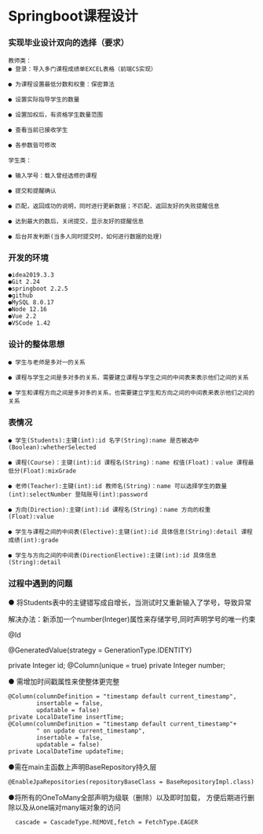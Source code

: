 # Springboot课程设计

### 实现毕业设计双向的选择（要求）

~~~java~~~
教师类：
● 登录：导入多门课程成绩单EXCEL表格（前端CS实现）

● 为课程设置最低分数和权重：保密算法

● 设置实际指导学生的数量

● 设置加权后，有资格学生数量范围

● 查看当前已接收学生

● 各参数皆可修改

学生类：

● 输入学号：载入曾经选修的课程

● 提交和提醒确认

● 匹配，返回成功的说明，同时进行更新数据；不匹配，返回友好的失败提醒信息

● 达到最大的数后，关闭提交，显示友好的提醒信息

● 后台并发判断(当多人同时提交时，如何进行数据的处理)

~~~



### 开发的环境

~~~java~~~
●idea2019.3.3
●Git 2.24 
●springboot 2.2.5
●github
●MySQL 8.0.17
●Node 12.16
●Vue 2.2
●VSCode 1.42
~~~

### 设计的整体思想

~~~
● 学生与老师是多对一的关系

● 课程与学生之间是多对多的关系，需要建立课程与学生之间的中间表来表示他们之间的关系

● 学生和课程方向之间是多对多的关系，也需要建立学生和方向之间的中间表来表示他们之间的关系
~~~

### 表情况

~~~java~~~
● 学生(Students):主键(int):id 名字(String):name 是否被选中(Boolean):whetherSelected

● 课程(Course)：主键(int):id 课程名(String)：name 权值(Float)：value 课程最低分(Float):mixGrade

● 老师(Teacher):主键(int):id 教师名(String)：name 可以选择学生的数量(int):selectNumber 登陆账号(int):password

● 方向(Direction):主键(int):id 课程名(String)：name 方向的权重(Float):value

● 学生与课程之间的中间表(Elective):主键(int):id 具体信息(String):detail 课程成绩(int):grade

● 学生与方向之间的中间表(DirectionElective):主键(int):id 具体信息(String):detail

~~~

### 过程中遇到的问题

● 将Students表中的主键错写成自增长，当测试时又重新输入了学号，导致异常
  
  解决办法：新添加一个number(Integer)属性来存储学号,同时声明学号的唯一约束

  @Id

   @GeneratedValue(strategy = GenerationType.IDENTITY)

   private Integer id;
   @Column(unique = true)
   private Integer number;


● 需增加时间戳属性来使整体更完整

```
@Column(columnDefinition = "timestamp default current_timestamp",
        insertable = false,
        updatable = false)
private LocalDateTime insertTime;
@Column(columnDefinition = "timestamp default current_timestamp"+
        " on update current_timestamp",
        insertable = false,
        updatable = false)
private LocalDateTime updateTime;
```

●需在main主函数上声明BaseRepository持久层

```
@EnableJpaRepositories(repositoryBaseClass = BaseRepositoryImpl.class)
```

●将所有的OneToMany全部声明为级联（删除）以及即时加载，
 方便后期进行删除以及从one端对many端对象的访问
~~~
  cascade = CascadeType.REMOVE,fetch = FetchType.EAGER
~~~


